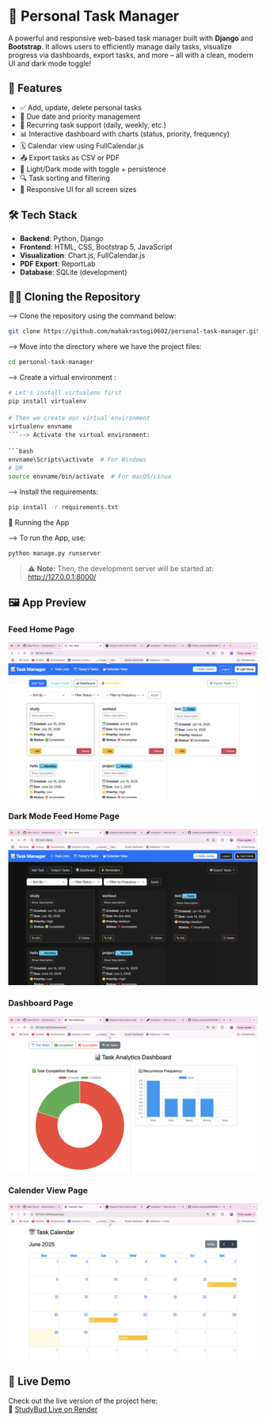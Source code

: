 # 📝 Personal Task Manager

A powerful and responsive web-based task manager built with **Django** and **Bootstrap**. It allows users to efficiently manage daily tasks, visualize progress via dashboards, export tasks, and more – all with a clean, modern UI and dark mode toggle!

## 🌟 Features

- ✅ Add, update, delete personal tasks
- 📅 Due date and priority management
- 🔁 Recurring task support (daily, weekly, etc.)
- 📊 Interactive dashboard with charts (status, priority, frequency)
- 🗓 Calendar view using FullCalendar.js
- 📤 Export tasks as CSV or PDF
- 🌙 Light/Dark mode with toggle + persistence
- 🔍 Task sorting and filtering
- 🧾 Responsive UI for all screen sizes

## 🛠 Tech Stack

- **Backend**: Python, Django
- **Frontend**: HTML, CSS, Bootstrap 5, JavaScript
- **Visualization**: Chart.js, FullCalendar.js
- **PDF Export**: ReportLab
- **Database**: SQLite (development)

## 🧑‍💻 Cloning the Repository

--> Clone the repository using the command below:

```bash
git clone https://github.com/mahakrastogi0602/personal-task-manager.git
```  

--> Move into the directory where we have the project files:

```bash
cd personal-task-manager
```

--> Create a virtual environment :

```bash
# Let's install virtualenv first
pip install virtualenv

# Then we create our virtual environment
virtualenv envname
```--> Activate the virtual environment:

```bash
envname\Scripts\activate  # For Windows
# OR
source envname/bin/activate  # For macOS/Linux
```

--> Install the requirements:

```bash
pip install -r requirements.txt
```

🚀 Running the App

--> To run the App, use:

```bash
python manage.py runserver
```
> ⚠️ **Note:** Then, the development server will be started at: http://127.0.0.1:8000/

## 🖼️ App Preview 

### Feed Home Page

![Main Page](screenshot/Main_Page.png)

### Dark Mode Feed Home Page

![Dark Mode Page](screenshot/Dark_mode.png)

### Dashboard Page

![Dashboard Page](screenshot/Dashboard.png)

### Calender View Page

![Calender view Page](screenshot/Calender_view.png)

## 🚀 Live Demo

Check out the live version of the project here:  
🔗 [StudyBud Live on Render](https://studybud-u9sw.onrender.com/)



          
